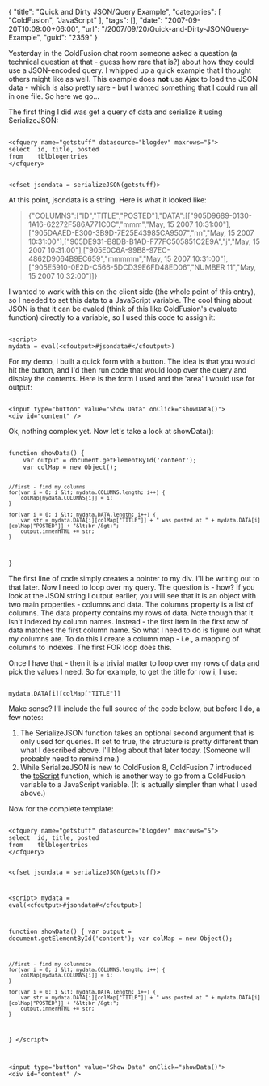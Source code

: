 {
	"title": "Quick and Dirty JSON/Query Example",
	"categories": [
		"ColdFusion",
		"JavaScript"
	],
	"tags": [],
	"date": "2007-09-20T10:09:00+06:00",
	"url": "/2007/09/20/Quick-and-Dirty-JSONQuery-Example",
	"guid": "2359"
}

Yesterday in the ColdFusion chat room someone asked a question (a technical question at that - guess how rare that is?) about how they could use a JSON-encoded query. I whipped up a quick example that I thought others might like as well. This example does <b>not</b> use Ajax to load the JSON data - which is also pretty rare - but I wanted something that I could run all in one file. So here we go...

<more>

The first thing I did was get a query of data and serialize it using SerializeJSON:

<code>
&lt;cfquery name="getstuff" datasource="blogdev" maxrows="5"&gt;
select	id, title, posted
from	tblblogentries
&lt;/cfquery&gt;

&lt;cfset jsondata = serializeJSON(getstuff)&gt;
</code>

At this point, jsondata is a string. Here is what it looked like:

<blockquote>
{"COLUMNS":["ID","TITLE","POSTED"],"DATA":[["905D9689-0130-1A16-62272F586A771C0C","mmm","May, 15 2007 10:31:00"],["905DAAED-E300-3B9D-7E25E43985CA9507","nn","May, 15 2007 10:31:00"],["905DE931-B8DB-B1AD-F77FC505851C2E9A","j","May, 15 2007 10:31:00"],["905E0C6A-99B8-97EC-4862D9064B9EC659","mmmmm","May, 15 2007 10:31:00"],["905E5910-0E2D-C566-5DCD39E6FD48ED06","NUMBER 11","May, 15 2007 10:32:00"]]}
</blockquote>

I wanted to work with this on the client side (the whole point of this entry), so I needed to set this data to a JavaScript variable. The cool thing about JSON is that it can be evaled (think of this like ColdFusion's evaluate function) directly to a variable, so I used this code to assign it:

<code>
&lt;script&gt;
mydata = eval(&lt;cfoutput&gt;#jsondata#&lt;/cfoutput&gt;)
</code>

For my demo, I built a quick form with a button. The idea is that you would hit the button, and I'd then run code that would loop over the query and display the contents. Here is the form I used and the 'area' I would use for output:

<code>
&lt;input type="button" value="Show Data" onClick="showData()"&gt;
&lt;div id="content" /&gt;
</code>

Ok, nothing complex yet. Now let's take a look at showData():

<code>
function showData() {
	var output = document.getElementById('content');
	var colMap = new Object();
	
	//first - find my columns
	for(var i = 0; i &lt; mydata.COLUMNS.length; i++) {
		colMap[mydata.COLUMNS[i]] = i;		
	}
	
	for(var i = 0; i &lt; mydata.DATA.length; i++) {
		var str = mydata.DATA[i][colMap["TITLE"]] + " was posted at " + mydata.DATA[i][colMap["POSTED"]] + "&lt;br /&gt;";
		output.innerHTML += str;
	}
}
</code>

The first line of code simply creates a pointer to my div. I'll be writing out to that later. Now I need to loop over my query. The question is - how? If you look at the JSON string I output earlier, you will see that it is an object with two main properties - columns and data. The columns property is a list of columns. The data property contains my rows of data. Note though that it isn't indexed by column names. Instead - the first item in the first row of data matches the first column name. So what I need to do is figure out what my columns are. To do this I create a column map - i.e., a mapping of columns to indexes. The first FOR loop does this.

Once I have that - then it is a trivial matter to loop over my rows of data and pick the values I need. So for example, to get the title for row i, I use:

<code>
mydata.DATA[i][colMap["TITLE"]]
</code>

Make sense? I'll include the full source of the code below, but before I do, a few notes:

<ol>
<li>The SerializeJSON function takes an optional second argument that is only used for queries. If set to true, the structure is pretty different than what I described above. I'll blog about that later today. (Someone will probably need to remind me.)
<li>While SerializeJSON is new to ColdFusion 8, ColdFusion 7 introduced the <a href="http://www.cfquickdocs.com/?getDoc=ToScript">toScript</a> function, which is another way to go from a ColdFusion variable to a JavaScript variable. (It is actually simpler than what I used above.)
</ol>

Now for the complete template:

<code>
&lt;cfquery name="getstuff" datasource="blogdev" maxrows="5"&gt;
select	id, title, posted
from	tblblogentries
&lt;/cfquery&gt;

&lt;cfset jsondata = serializeJSON(getstuff)&gt;

&lt;script&gt;
mydata = eval(&lt;cfoutput&gt;#jsondata#&lt;/cfoutput&gt;)

function showData() {
	var output = document.getElementById('content');
	var colMap = new Object();
	
	//first - find my columnsco
	for(var i = 0; i &lt; mydata.COLUMNS.length; i++) {
		colMap[mydata.COLUMNS[i]] = i;		
	}
	
	for(var i = 0; i &lt; mydata.DATA.length; i++) {
		var str = mydata.DATA[i][colMap["TITLE"]] + " was posted at " + mydata.DATA[i][colMap["POSTED"]] + "&lt;br /&gt;";
		output.innerHTML += str;
	}
}
&lt;/script&gt;

&lt;input type="button" value="Show Data" onClick="showData()"&gt;
&lt;div id="content" /&gt;
</code>